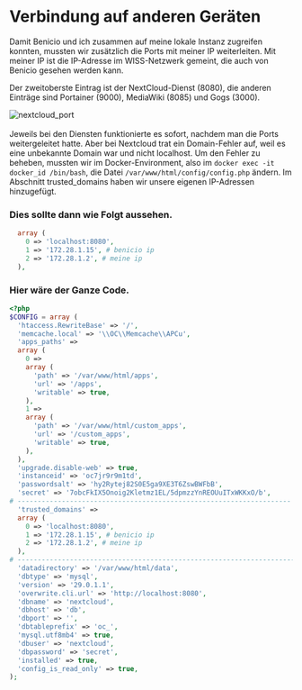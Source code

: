 # Verbindung auf anderen Geräten 
Damit Benicio und ich zusammen auf meine lokale Instanz zugreifen konnten, mussten wir zusätzlich die Ports mit meiner IP weiterleiten. Mit meiner IP ist die IP-Adresse im WISS-Netzwerk gemeint, die auch von Benicio gesehen werden kann.

Der zweitoberste Eintrag ist der NextCloud-Dienst (8080), die anderen Einträge sind Portainer (9000), MediaWiki (8085) und Gogs (3000).


![nextcloud_port](https://github.com/lyfe691/LB-WISS_169-347/assets/111024477/6a0063ad-875b-4966-8f14-982e1e1bb456)
<br>‎ 
<br>Jeweils bei den Diensten funktionierte es sofort, nachdem man die Ports weitergeleitet hatte. Aber bei Nextcloud trat ein Domain-Fehler auf, weil es eine unbekannte Domain war und nicht localhost. Um den Fehler zu beheben, mussten wir im Docker-Environment, also im ``docker exec -it docker_id /bin/bash``, die Datei ``/var/www/html/config/config.php`` ändern. Im Abschnitt trusted_domains haben wir unsere eigenen IP-Adressen hinzugefügt.

### Dies sollte dann wie Folgt aussehen.
```php
  array (
    0 => 'localhost:8080', 
    1 => '172.28.1.15', # benicio ip
    2 => '172.28.1.2', # meine ip
  ),
```
### Hier wäre der Ganze Code.
```php
<?php
$CONFIG = array (
  'htaccess.RewriteBase' => '/',
  'memcache.local' => '\\OC\\Memcache\\APCu',
  'apps_paths' =>
  array (
    0 =>
    array (
      'path' => '/var/www/html/apps',
      'url' => '/apps',
      'writable' => true,
    ),
    1 =>
    array (
      'path' => '/var/www/html/custom_apps',
      'url' => '/custom_apps',
      'writable' => true,
    ),
  ),
  'upgrade.disable-web' => true,
  'instanceid' => 'oc7jr9r9m1td',
  'passwordsalt' => 'hy2Rytej82S0E5ga9XE3T6ZswBWFbB',
  'secret' => '7obcFkIX5Onoig2Kletmz1EL/5dpmzzYnREOUuITxWKKxO/b',
# --------------------------------------------------------------------
  'trusted_domains' =>
  array (
    0 => 'localhost:8080',
    1 => '172.28.1.15', # benicio ip
    2 => '172.28.1.2', # meine ip
  ),
# ---------------------------------------------------------------------
  'datadirectory' => '/var/www/html/data',
  'dbtype' => 'mysql',
  'version' => '29.0.1.1',
  'overwrite.cli.url' => 'http://localhost:8080',
  'dbname' => 'nextcloud',
  'dbhost' => 'db',
  'dbport' => '',
  'dbtableprefix' => 'oc_',
  'mysql.utf8mb4' => true,
  'dbuser' => 'nextcloud',
  'dbpassword' => 'secret',
  'installed' => true,
  'config_is_read_only' => true,
);

```
